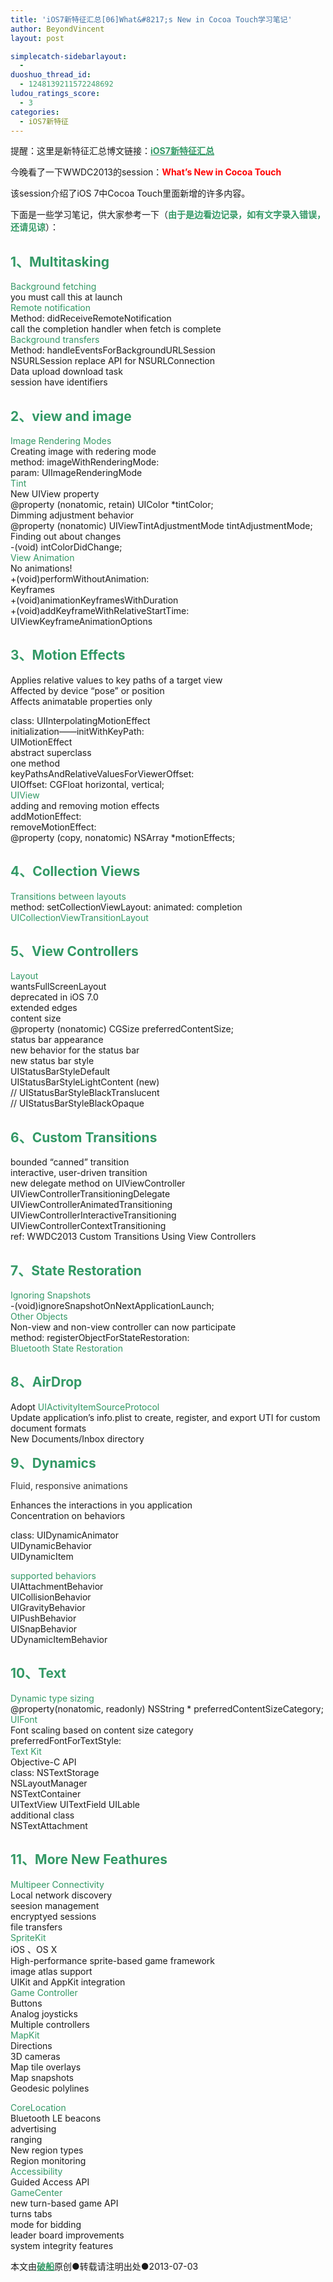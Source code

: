 ```yaml
---
title: 'iOS7新特征汇总[06]What&#8217;s New in Cocoa Touch学习笔记'
author: BeyondVincent
layout: post

simplecatch-sidebarlayout:
  - 
duoshuo_thread_id:
  - 1248139211572248692
ludou_ratings_score:
  - 3
categories:
  - iOS7新特征
---
```

提醒：这里是新特征汇总博文链接：<span style="text-decoration: underline;"><span style="color: #339966;"><strong><a href="http://beyondvincent.com/2013/06/11/ios7%E6%96%B0%E7%89%B9%E5%BE%81%E6%B1%87%E6%80%BB/" target="_blank"><span style="color: #339966; text-decoration: underline;">iOS7新特征汇总</span></a></strong></span></span>

今晚看了一下WWDC2013的session：**<span style="color: #ff0000;">What&#8217;s New in Cocoa Touch</span>**

该session介绍了iOS 7中Cocoa Touch里面新增的许多内容。

下面是一些学习笔记，供大家参考一下（**<span style="color: #339966;">由于是边看边记录，如有文字录入错误，还请见谅</span>**）：

## **<span style="color: #339966;">1、Multitasking</span>**

<span style="color: #339966;">Background fetching</span>  
you must call this at launch  
<span style="color: #339966;">Remote notification</span>  
Method: didReceiveRemoteNotification  
call the completion handler when fetch is complete  
<span style="color: #339966;">Background transfers</span>  
Method: handleEventsForBackgroundURLSession  
NSURLSession replace API for NSURLConnection  
Data upload download task  
session have identifiers

## **<span style="color: #339966;">2、view and image</span>**

<span style="color: #339966;"> Image Rendering Modes</span>  
Creating image with redering mode  
method: imageWithRenderingMode:  
param: UIImageRenderingMode  
<span style="color: #339966;">Tint</span>  
New UIView property  
@property (nonatomic, retain) UIColor *tintColor;  
Dimming adjustment behavior  
@property (nonatomic) UIViewTintAdjustmentMode tintAdjustmentMode;  
Finding out about changes  
-(void) intColorDidChange;  
<span style="color: #339966;">View Animation</span>  
No animations!  
+(void)performWithoutAnimation:  
Keyframes  
+(void)animationKeyframesWithDuration  
+(void)addKeyframeWithRelativeStartTime:  
UIViewKeyframeAnimationOptions

## **<span style="color: #339966;">3、Motion Effects</span>**

Applies relative values to key paths of a target view  
Affected by device &#8220;pose&#8221; or position  
Affects animatable properties only

class: UIInterpolatingMotionEffect  
initialization——initWithKeyPath:  
UIMotionEffect  
abstract superclass  
one method  
keyPathsAndRelativeValuesForViewerOffset:  
UIOffset: CGFloat horizontal, vertical;  
<span style="color: #339966;">UIView</span>  
adding and removing motion effects  
addMotionEffect:  
removeMotionEffect:  
@property (copy, nonatomic) NSArray *motionEffects;

## **<span style="color: #339966;">4、Collection Views</span>**

<span style="color: #339966;"> Transitions between layouts</span>  
method: setCollectionViewLayout: animated: completion  
<span style="color: #339966;">UICollectionViewTransitionLayout</span>

## **<span style="color: #339966;">5、View Controllers</span>**

<span style="color: #339966;"> Layout</span>  
wantsFullScreenLayout  
deprecated in iOS 7.0  
extended edges  
content size  
@property (nonatomic) CGSize preferredContentSize;  
status bar appearance  
new behavior for the status bar  
new status bar style  
UIStatusBarStyleDefault  
UIStatusBarStyleLightContent (new)  
// UIStatusBarStyleBlackTranslucent  
// UIStatusBarStyleBlackOpaque

## **<span style="color: #339966;">6、Custom Transitions</span>**

bounded &#8220;canned&#8221; transition  
interactive, user-driven transition  
new delegate method on UIViewController  
UIViewControllerTransitioningDelegate  
UIViewControllerAnimatedTransitioning  
UIViewControllerInteractiveTransitioning  
UIViewControllerContextTransitioning  
ref: WWDC2013 Custom Transitions Using View Controllers

## **<span style="color: #339966;">7、State Restoration</span>**

<span style="color: #339966;"> Ignoring Snapshots</span>  
-(void)ignoreSnapshotOnNextApplicationLaunch;  
<span style="color: #339966;">Other Objects</span>  
Non-view and non-view controller can now participate  
method: registerObjectForStateRestoration:  
<span style="color: #339966;">Bluetooth State Restoration</span>

## **<span style="color: #339966;">8、AirDrop</span>**

Adopt <span style="color: #339966;">UIActivityItemSourceProtocol</span>  
Update application&#8217;s info.plist to create, register, and export UTI for custom document formats  
New Documents/Inbox directory

<strong style="font-size: 1.5em;"><span style="color: #339966;">9、Dynamics</span></strong>

<span style="color: #339966;"><span style="color: #333333;">Fluid, responsive animations</span></span>

Enhances the interactions in you application  
Concentration on behaviors

class: UIDynamicAnimator  
UIDynamicBehavior  
UIDynamicItem

<span style="color: #339966;">supported behaviors</span>  
UIAttachmentBehavior  
UICollisionBehavior  
UIGravityBehavior  
UIPushBehavior  
UISnapBehavior  
UDynamicItemBehavior

## **<span style="color: #339966;">10、Text</span>**

<span style="color: #339966;"> Dynamic type sizing</span>  
@property(nonatomic, readonly) NSString * preferredContentSizeCategory;  
<span style="color: #339966;">UIFont</span>  
Font scaling based on content size category  
preferredFontForTextStyle:  
<span style="color: #339966;">Text Kit</span>  
Objective-C API  
class: NSTextStorage  
NSLayoutManager  
NSTextContainer  
UITextView UITextField UILable  
additional class  
NSTextAttachment

## **<span style="color: #339966;">11、More New Feathures</span>**

<span style="color: #339966;"> Multipeer Connectivity</span>  
Local network discovery  
seesion management  
encryptyed sessions  
file transfers  
<span style="color: #339966;">SpriteKit</span>  
iOS 、OS X  
High-performance sprite-based game framework  
image atlas support  
UIKit and AppKit integration  
<span style="color: #339966;">Game Controller</span>  
Buttons  
Analog joysticks  
Multiple controllers  
<span style="color: #339966;">MapKit</span>  
Directions  
3D cameras  
Map tile overlays  
Map snapshots  
Geodesic polylines

<span style="color: #339966;">CoreLocation</span>  
Bluetooth LE beacons  
advertising  
ranging  
New region types  
Region monitoring  
<span style="color: #339966;">Accessibility</span>  
Guided Access API  
<span style="color: #339966;">GameCenter</span>  
new turn-based game API  
turns tabs  
mode for bidding  
leader board improvements  
system integrity features

本文由<span style="text-decoration: underline;"><span style="color: #339966;"><strong><a href="http://beyondvincent.com/"><span style="color: #339966; text-decoration: underline;">破船</span></a></strong></span></span>原创●转载请注明出处●<time datetime="2013-05-18T17:37:00+08:00" data-updated="true">2013-07-03</time>